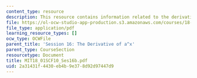 ```yaml
---
content_type: resource
description: This resource contains information related to the derivative of a^x.
file: https://ol-ocw-studio-app-production.s3.amazonaws.com/courses/18-01sc-single-variable-calculus-fall-2010/2a31431f4430eb4b9e378d92d97447d9_MIT18_01SCF10_Ses16b.pdf
file_type: application/pdf
learning_resource_types: []
ocw_type: OCWFile
parent_title: 'Session 16: The Derivative of a^x'
parent_type: CourseSection
resourcetype: Document
title: MIT18_01SCF10_Ses16b.pdf
uid: 2a31431f-4430-eb4b-9e37-8d92d97447d9
---
```

